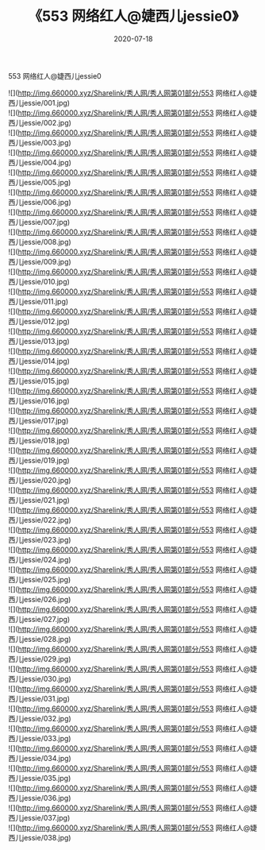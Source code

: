 ﻿---
layout: post
title:  《553 网络红人@婕西儿jessie0》
date:   2020-07-18
img: http://img.660000.xyz/Sharelink/秀人网/秀人网第01部分/553 网络红人@婕西儿jessie0/000.jpg
categories: [美女, 清纯, 唯美]
---

553 网络红人@婕西儿jessie0

  ![](http://img.660000.xyz/Sharelink/秀人网/秀人网第01部分/553 网络红人@婕西儿jessie/001.jpg) <br> ![](http://img.660000.xyz/Sharelink/秀人网/秀人网第01部分/553 网络红人@婕西儿jessie/002.jpg) <br> ![](http://img.660000.xyz/Sharelink/秀人网/秀人网第01部分/553 网络红人@婕西儿jessie/003.jpg) <br> ![](http://img.660000.xyz/Sharelink/秀人网/秀人网第01部分/553 网络红人@婕西儿jessie/004.jpg) <br> ![](http://img.660000.xyz/Sharelink/秀人网/秀人网第01部分/553 网络红人@婕西儿jessie/005.jpg) <br> ![](http://img.660000.xyz/Sharelink/秀人网/秀人网第01部分/553 网络红人@婕西儿jessie/006.jpg) <br> ![](http://img.660000.xyz/Sharelink/秀人网/秀人网第01部分/553 网络红人@婕西儿jessie/007.jpg) <br> ![](http://img.660000.xyz/Sharelink/秀人网/秀人网第01部分/553 网络红人@婕西儿jessie/008.jpg) <br> ![](http://img.660000.xyz/Sharelink/秀人网/秀人网第01部分/553 网络红人@婕西儿jessie/009.jpg) <br> ![](http://img.660000.xyz/Sharelink/秀人网/秀人网第01部分/553 网络红人@婕西儿jessie/010.jpg) <br> ![](http://img.660000.xyz/Sharelink/秀人网/秀人网第01部分/553 网络红人@婕西儿jessie/011.jpg) <br> ![](http://img.660000.xyz/Sharelink/秀人网/秀人网第01部分/553 网络红人@婕西儿jessie/012.jpg) <br> ![](http://img.660000.xyz/Sharelink/秀人网/秀人网第01部分/553 网络红人@婕西儿jessie/013.jpg) <br> ![](http://img.660000.xyz/Sharelink/秀人网/秀人网第01部分/553 网络红人@婕西儿jessie/014.jpg) <br> ![](http://img.660000.xyz/Sharelink/秀人网/秀人网第01部分/553 网络红人@婕西儿jessie/015.jpg) <br> ![](http://img.660000.xyz/Sharelink/秀人网/秀人网第01部分/553 网络红人@婕西儿jessie/016.jpg) <br> ![](http://img.660000.xyz/Sharelink/秀人网/秀人网第01部分/553 网络红人@婕西儿jessie/017.jpg) <br> ![](http://img.660000.xyz/Sharelink/秀人网/秀人网第01部分/553 网络红人@婕西儿jessie/018.jpg) <br> ![](http://img.660000.xyz/Sharelink/秀人网/秀人网第01部分/553 网络红人@婕西儿jessie/019.jpg) <br> ![](http://img.660000.xyz/Sharelink/秀人网/秀人网第01部分/553 网络红人@婕西儿jessie/020.jpg) <br> ![](http://img.660000.xyz/Sharelink/秀人网/秀人网第01部分/553 网络红人@婕西儿jessie/021.jpg) <br> ![](http://img.660000.xyz/Sharelink/秀人网/秀人网第01部分/553 网络红人@婕西儿jessie/022.jpg) <br> ![](http://img.660000.xyz/Sharelink/秀人网/秀人网第01部分/553 网络红人@婕西儿jessie/023.jpg) <br> ![](http://img.660000.xyz/Sharelink/秀人网/秀人网第01部分/553 网络红人@婕西儿jessie/024.jpg) <br> ![](http://img.660000.xyz/Sharelink/秀人网/秀人网第01部分/553 网络红人@婕西儿jessie/025.jpg) <br> ![](http://img.660000.xyz/Sharelink/秀人网/秀人网第01部分/553 网络红人@婕西儿jessie/026.jpg) <br> ![](http://img.660000.xyz/Sharelink/秀人网/秀人网第01部分/553 网络红人@婕西儿jessie/027.jpg) <br> ![](http://img.660000.xyz/Sharelink/秀人网/秀人网第01部分/553 网络红人@婕西儿jessie/028.jpg) <br> ![](http://img.660000.xyz/Sharelink/秀人网/秀人网第01部分/553 网络红人@婕西儿jessie/029.jpg) <br> ![](http://img.660000.xyz/Sharelink/秀人网/秀人网第01部分/553 网络红人@婕西儿jessie/030.jpg) <br> ![](http://img.660000.xyz/Sharelink/秀人网/秀人网第01部分/553 网络红人@婕西儿jessie/031.jpg) <br> ![](http://img.660000.xyz/Sharelink/秀人网/秀人网第01部分/553 网络红人@婕西儿jessie/032.jpg) <br> ![](http://img.660000.xyz/Sharelink/秀人网/秀人网第01部分/553 网络红人@婕西儿jessie/033.jpg) <br> ![](http://img.660000.xyz/Sharelink/秀人网/秀人网第01部分/553 网络红人@婕西儿jessie/034.jpg) <br> ![](http://img.660000.xyz/Sharelink/秀人网/秀人网第01部分/553 网络红人@婕西儿jessie/035.jpg) <br> ![](http://img.660000.xyz/Sharelink/秀人网/秀人网第01部分/553 网络红人@婕西儿jessie/036.jpg) <br> ![](http://img.660000.xyz/Sharelink/秀人网/秀人网第01部分/553 网络红人@婕西儿jessie/037.jpg) <br> ![](http://img.660000.xyz/Sharelink/秀人网/秀人网第01部分/553 网络红人@婕西儿jessie/038.jpg) <br>